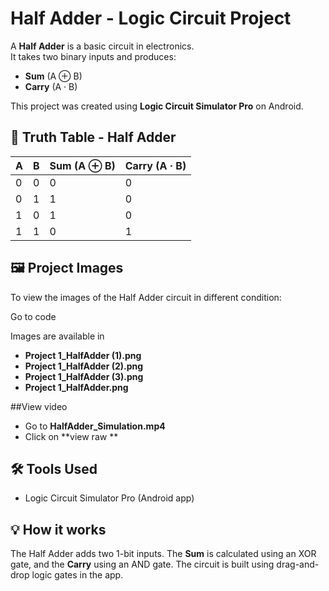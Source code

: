 # Half Adder - Logic Circuit Project

A **Half Adder** is a basic circuit in electronics.  
It takes two binary inputs and produces:
- **Sum** (A ⊕ B)
- **Carry** (A · B)

This project was created using **Logic Circuit Simulator Pro** on Android.

## 🧮 Truth Table - Half Adder

| A | B | Sum (A ⊕ B) | Carry (A · B) |
|---|---|--------------|----------------|
| 0 | 0 |      0       |       0        |
| 0 | 1 |      1       |       0        |
| 1 | 0 |      1       |       0        |
| 1 | 1 |      0       |       1        |

## 🖼️ Project Images

To view the images of the Half Adder circuit in different condition:

Go to code

Images are available in 

- **Project 1_HalfAdder (1).png**
- **Project 1_HalfAdder (2).png**
- **Project 1_HalfAdder (3).png**
- **Project 1_HalfAdder.png**

##View video 

- Go to **HalfAdder_Simulation.mp4**
- Click on **view raw **


## 🛠 Tools Used

- Logic Circuit Simulator Pro (Android app)

## 💡 How it works

The Half Adder adds two 1-bit inputs. The **Sum** is calculated using an XOR gate, and the **Carry** using an AND gate. The circuit is built using drag-and-drop logic gates in the app.
